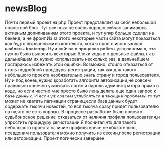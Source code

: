 # newsBlog
 Почти первый проект на php
 Проект представляет из себя небольшой новостной блог.
 Тут все пока не очень хорошо,сейчас занимаюсь активным допиливанием этого проекта, и тут
упор больше сделал на бекенд, а не фронт.Из за этого некоторые части сайта могут показаться как будто вырванными из контекста, хотя я просто использовал шаблоны bootstrap.
  Ну и сейчас в процессе работы уже понимаю, что нужно было выносить некоторые блоки кода в отдельные файлы,т.к в дальнейшем их нужно использовать несколько раз, в дальнейшем постараюсь избежать этой ошибки.
  Возможно, стоило отказаться от столь подробной процедуры регистрации, так как для такого небольшого проекта необязательно знать страну и город пользователя.
  Ну и под конец нужно доработать алгоритм авторизации,не совсем правильно конечно указывать логин и пароль администратора
прямо в коде, но если честно мне просто было лень делать еще один запрос к базе данных.
  И если уж совсем углубляться в текущие проблемы,то тут может не хватать пагинации страниц,если база данных будет содержать тысячи новостей, то вся тысяча сразу придет пользователю на пк,что не есть хорошо.
  В процессе разработки было принято судьбоносное решение: отказаться от наличия профиля пользователя,и упростить процедуру регистрации.Я посчитал,что для такого небольшого проекта наличие профиля вовсе не обязательно, псевдоним пользователя можно получить из сессии,после регистрации или авторизации.
            Проект логически завершен.
